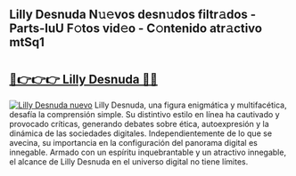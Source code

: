 ## Lilly Desnuda N𝚞𝚎vos desn𝚞dos filtr𝚊dos - Parts-IuU F𝚘tos vid𝚎o - C𝚘ntenido atr𝚊ctivo mtSq1

# <h2><a href="http://mb8rtii.tromn.icu/?c=Lilly+Desnuda">🔗👉👉👉 Lilly Desnuda 🔗🔗</a></h2>

[![Lilly Desnuda nuevo](https://i.imgur.com/pEAQMta.gif)](http://mb8rtii.tromn.icu/?c=Lilly+Desnuda)
Lilly Desnuda, una figura enigmática y multifacética, desafía la comprensión simple. Su distintivo estilo en línea ha cautivado y provocado críticas, generando debates sobre ética, autoexpresión y la dinámica de las sociedades digitales. Independientemente de lo que se avecina, su importancia en la configuración del panorama digital es innegable. Armado con un espíritu inquebrantable y un atractivo innegable, el alcance de Lilly Desnuda en el universo digital no tiene límites.
